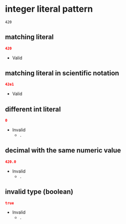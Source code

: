 # integer literal pattern
```jsbp
420
```

## matching literal
```json
420
```
+ Valid

## matching literal in scientific notation
```json
42e1
```
+ Valid

## different int literal
```json
0
```
+ Invalid
    - `.`

## decimal with the same numeric value
```json
420.0
```
+ Invalid
    - `.`

## invalid type (boolean)
```json
true
```
+ Invalid
    - `.`